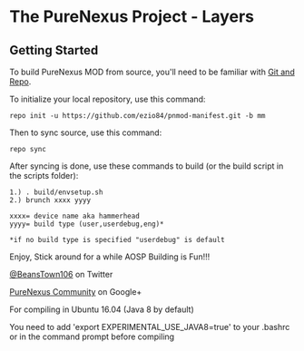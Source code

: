 The PureNexus Project - Layers
=====================

Getting Started
---------------

To build PureNexus MOD from source, you'll need to be familiar with
[Git and Repo](http://source.android.com/download/using-repo).


To initialize your local repository, use this command:

	repo init -u https://github.com/ezio84/pnmod-manifest.git -b mm

Then to sync source, use this command:

	repo sync

After syncing is done, use these commands to build (or the build script in the scripts folder):

    1.) . build/envsetup.sh
    2.) brunch xxxx yyyy
    
    xxxx= device name aka hammerhead
    yyyy= build type (user,userdebug,eng)*

    *if no build type is specified "userdebug" is default

Enjoy, Stick around for a while AOSP Building is Fun!!!

[@BeansTown106](https://twitter.com/beanstown106) on Twitter

[PureNexus Community](https://plus.google.com/u/0/communities/103055954354785266764) on Google+

For compiling in Ubuntu 16.04 (Java 8 by default)

You need to add 'export EXPERIMENTAL_USE_JAVA8=true' to your .bashrc or in the command prompt
before compiling
